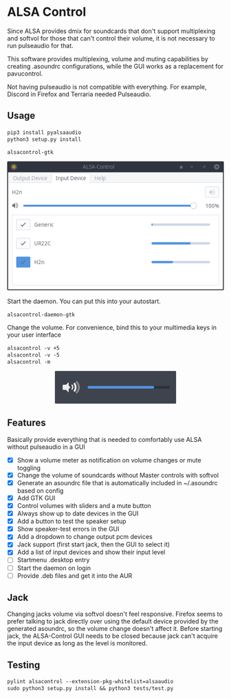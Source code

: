 # ALSA Control

Since ALSA provides dmix for soundcards that don't support multiplexing and softvol for those that can't control their volume,
it is not necessary to run pulseaudio for that.

This software provides multiplexing, volume and muting capabilities by creating .asoundrc configurations, while the GUI
works as a replacement for pavucontrol.

Not having pulseaudio is not compatible with everything. For example, Discord in Firefox and Terraria needed Pulseaudio.

## Usage

```
pip3 install pyalsaaudio
python3 setup.py install
```

```
alsacontrol-gtk
```

<p align="center">
    <img src="data/input-devices.png"/>
</p>

Start the daemon. You can put this into your autostart.

```
alsacontrol-daemon-gtk
```

Change the volume. For convenience, bind this to your multimedia keys in your user interface

```
alsacontrol -v +5
alsacontrol -v -5
alsacontrol -m
```

<p align="center">
    <img src="data/notifications.png"/>
</p>


## Features

Basically provide everything that is needed to comfortably use ALSA without pulseaudio in a GUI

- [x] Show a volume meter as notification on volume changes or mute toggling
- [x] Change the volume of soundcards without Master controls with softvol
- [x] Generate an asoundrc file that is automatically included in ~/.asoundrc based on config
- [x] Add GTK GUI
- [x] Control volumes with sliders and a mute button
- [x] Always show up to date devices in the GUI
- [x] Add a button to test the speaker setup
- [x] Show speaker-test errors in the GUI
- [x] Add a dropdown to change output pcm devices
- [x] Jack support (first start jack, then the GUI to select it)
- [x] Add a list of input devices and show their input level
- [ ] Startmenu .desktop entry
- [ ] Start the daemon on login
- [ ] Provide .deb files and get it into the AUR

## Jack

Changing jacks volume via softvol doesn't feel responsive. Firefox seems to prefer
talking to jack directly over using the default device provided by the generated asoundrc, so the
volume change doesn't affect it. Before starting jack, the ALSA-Control GUI needs to be closed because
jack can't acquire the input device as long as the level is monitored.

## Testing

```
pylint alsacontrol --extension-pkg-whitelist=alsaaudio
sudo python3 setup.py install && python3 tests/test.py
```
